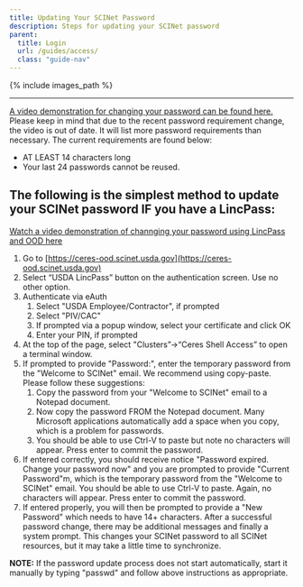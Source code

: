 ```yaml
---
title: Updating Your SCINet Password
description: Steps for updating your SCINet password
parent:
  title: Login
  url: /guides/access/
  class: "guide-nav"
---
```


{% include images_path %}

---


[A video demonstration for changing your password can be found here.](https://www.youtube.com/watch?v=Amhw2k5mftI)  Please keep in mind that due to the recent password requirement change, the video is out of date. It will list more password requirements than necessary.  The current requirements are found below:
* AT LEAST 14 characters long
* Your last 24 passwords cannot be reused.


## The following is the simplest method to update your SCINet password IF you have a LincPass:
[Watch a video demonstration of channging your password using LincPass and OOD here](https://youtu.be/tx3sQX7rl70)

1.	Go to [https://ceres-ood.scinet.usda.gov](https://ceres-ood.scinet.usda.gov) 
1.	Select “USDA LincPass” button on the authentication screen. Use no other option. 
1.	Authenticate via eAuth 
    1. Select "USDA Employee/Contractor", if prompted 
    1. Select "PIV/CAC" 
    1. If prompted via a popup window, select your certificate and click OK 
    1. Enter your PIN, if prompted 
1.	At the top of the page, select "Clusters”->“Ceres Shell Access” to open a terminal window. 
1.	If prompted to provide "Password:", enter the temporary password from the "Welcome to SCINet" email. We recommend using copy-paste. Please follow these suggestions: 
    1. Copy the password from your "Welcome to SCINet" email to a Notepad document. 
    1. Now copy the password FROM the Notepad document. Many Microsoft applications automatically add a space when you copy, which is a problem for passwords. 
    1. You should be able to use Ctrl-V to paste but note no characters will appear. Press enter to commit the password. 
1.	If entered correctly, you should receive notice "Password expired. Change your password now" and you are prompted to provide "Current Password"m, which is the temporary password from the "Welcome to SCINet" email. You should be able to use Ctrl-V to paste. Again, no characters will appear. Press enter to commit the password. 
1.	If entered properly, you will then be prompted to provide a "New Password" which needs to have 14+ characters. After a successful password change, there may be additional messages and finally a system prompt. This changes your SCINet password to all SCINet resources, but it may take a little time to synchronize.  

**NOTE:** If the password update process does not start automatically, start it manually by typing "passwd" and follow above instructions as appropriate. 
